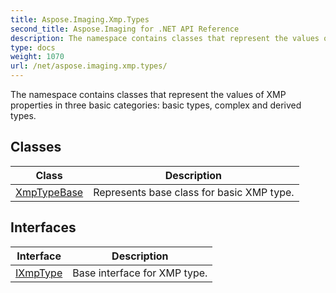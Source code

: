 ```yaml
---
title: Aspose.Imaging.Xmp.Types
second_title: Aspose.Imaging for .NET API Reference
description: The namespace contains classes that represent the values of XMP properties in three basic categories basic types complex and derived types
type: docs
weight: 1070
url: /net/aspose.imaging.xmp.types/
---
```

The namespace contains classes that represent the values of XMP properties in three basic categories: basic types, complex and derived types.

## Classes

| Class | Description |
| --- | --- |
| [XmpTypeBase](./xmptypebase/) | Represents base class for basic XMP type. |
## Interfaces

| Interface | Description |
| --- | --- |
| [IXmpType](./ixmptype/) | Base interface for XMP type. |


